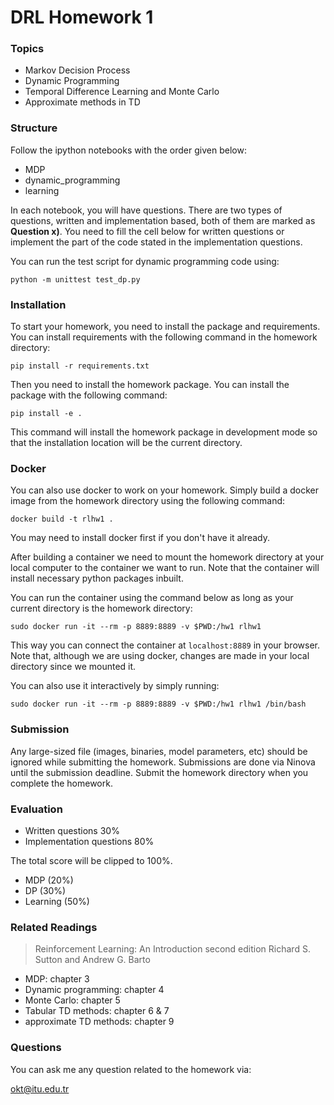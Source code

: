 # DRL Homework 1

### Topics
- Markov Decision Process
- Dynamic Programming
- Temporal Difference Learning and Monte Carlo
- Approximate methods in TD

### Structure

Follow the ipython notebooks with the order given below:

- MDP
- dynamic_programming
- learning
  
In each notebook, you will have questions. There are two types of questions, written and implementation based, both of them are marked as **Question x)**. You need to fill the cell below for written questions or implement the part of the code stated in the implementation questions.

You can run the test script for dynamic programming code using: 

```
python -m unittest test_dp.py
```

### Installation

To start your homework, you need to install the package and requirements. You can install requirements with the following command in the homework directory:

```
pip install -r requirements.txt
```
Then you need to install the homework package. You can install the package with the following command:

```
pip install -e .
```

This command will install the homework package in development mode so that the installation location will be the current directory.

### Docker

You can also use docker to work on your homework. Simply build a docker image from the homework directory using the following command:

```
docker build -t rlhw1 .
```

You may need to install docker first if you don't have it already.

After building a container we need to mount the homework directory at your local computer to the container we want to run. Note that the container will install necessary python packages inbuilt.

You can run the container using the command below as long as your current directory is the homework directory:

```
sudo docker run -it --rm -p 8889:8889 -v $PWD:/hw1 rlhw1
```

This way you can connect the container at ```localhost:8889``` in your browser. Note that, although we are using docker, changes are made in your local directory since we mounted it. 

You can also use it interactively by simply running:

``` 
sudo docker run -it --rm -p 8889:8889 -v $PWD:/hw1 rlhw1 /bin/bash
```

### Submission

Any large-sized file (images, binaries, model parameters, etc) should be ignored while submitting the homework. Submissions are done via Ninova until the submission deadline. Submit the homework directory when you complete the homework.

### Evaluation

- Written questions 30%
- Implementation questions 80%

The total score will be clipped to 100%.

- MDP (20%)
- DP (30%)
- Learning (50%)

### Related Readings

> Reinforcement Learning:
An Introduction
second edition
Richard S. Sutton and Andrew G. Barto

- MDP: chapter 3
- Dynamic programming: chapter 4
- Monte Carlo: chapter 5
- Tabular TD methods: chapter 6 & 7
- approximate TD methods: chapter 9

### Questions

You can ask me any question related to the homework via:

okt@itu.edu.tr
